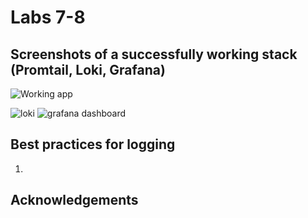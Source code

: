 # Labs 7-8

## Screenshots of a successfully working stack (Promtail, Loki, Grafana)

![Working app](https://disk.yandex.ru/i/WwGLEXk3GjGvMg.png)

<img src="" alt="loki"/>

<img src="" alt="grafana dashboard"/>

## Best practices for logging

1. 

## Acknowledgements